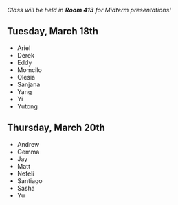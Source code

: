 _Class will be held in **Room 413** for Midterm presentations!_

## Tuesday, March 18th

- Ariel
- Derek
- Eddy
- Momcilo
- Olesia
- Sanjana
- Yang
- Yi
- Yutong

## Thursday, March 20th

- Andrew
- Gemma
- Jay
- Matt
- Nefeli
- Santiago
- Sasha
- Yu
